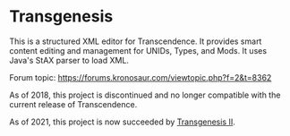 # Transgenesis
This is a structured XML editor for Transcendence. It provides smart content editing and management for UNIDs, Types, and Mods. It uses Java's StAX parser to load XML.

Forum topic: https://forums.kronosaur.com/viewtopic.php?f=2&t=8362

As of 2018, this project is discontinued and no longer compatible with the current release of Transcendence.

As of 2021, this project is now succeeded by [Transgenesis II](https://github.com/INeedAUniqueUsername/Transgenesis-II).
